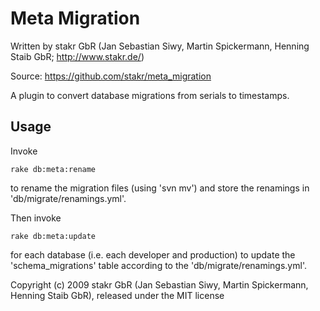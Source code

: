 # Meta Migration

Written by stakr GbR (Jan Sebastian Siwy, Martin Spickermann, Henning Staib GbR; http://www.stakr.de/)

Source: https://github.com/stakr/meta_migration

A plugin to convert database migrations from serials to timestamps.


## Usage

Invoke

    rake db:meta:rename

to rename the migration files (using 'svn mv') and store the renamings in 'db/migrate/renamings.yml'.

Then invoke

    rake db:meta:update

for each database (i.e. each developer and production) to update the 'schema_migrations' table according to the 'db/migrate/renamings.yml'.


Copyright (c) 2009 stakr GbR (Jan Sebastian Siwy, Martin Spickermann, Henning Staib GbR), released under the MIT license
